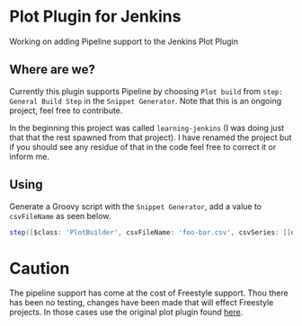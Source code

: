 # Plot Plugin for Jenkins
Working on adding Pipeline support to the Jenkins Plot Plugin

## Where are we?
Currently this plugin supports Pipeline by choosing `Plot build` from `step: General Build Step` in the `Snippet Generator`. Note that this is an ongoing project, feel free to contribute.

In the beginning this project was called `learning-jenkins` (I was doing just that that the rest spawned from that project). I have renamed the project but if you should see any residue of that in the code feel free to correct it or inform me.

## Using
Generate a Groovy script with the `Snippet Generator`, add a value to `csvFileName` as seen below.

```groovy
step([$class: 'PlotBuilder', csvFileName: 'foo-bar.csv', csvSeries: [[displayTableFlag: false, exclusionValues: '', file: 'data.plot', inclusionFlag: 'OFF', url: '']], exclZero: false, group: 'Group1', keepRecords: false, logarithmic: false, numBuilds: '30', style: 'line', title: 'Title2', useDescr: false, yaxis: 'Sample', yaxisMaximum: '', yaxisMinimum: ''])
```

# Caution
The pipeline support has come at the cost of Freestyle support. Thou there has been no testing, changes have been made that will 
effect Freestyle projects. In those cases use the original plot plugin found [here](https://github.com/jenkinsci/plot-plugin).

